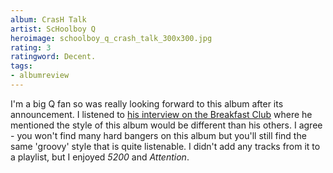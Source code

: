 ```yaml
---
album: CrasH Talk
artist: ScHoolboy Q
heroimage: schoolboy_q_crash_talk_300x300.jpg
rating: 3
ratingword: Decent.
tags:
- albumreview
---
```

I'm a big Q fan so was really looking forward to this album after its
announcement. I listened to
[his interview on the Breakfast Club](https://www.youtube.com/watch?v=lrRQHybTjvA)
where he mentioned the style of this album would be different than his others. I
agree - you won't find many hard bangers on this album but you'll still find the
same 'groovy' style that is quite listenable. I didn't add any tracks from it to
a playlist, but I enjoyed _5200_ and _Attention_.
